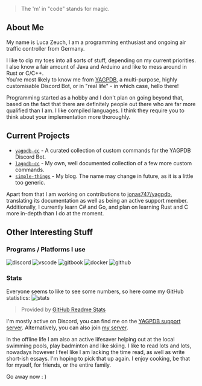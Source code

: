 > The 'm' in "code" stands for magic.

## About Me
My name is Luca Zeuch, I am a programming enthusiast and ongoing air traffic controller from Germany.

I like to dip my toes into all sorts of stuff, depending on my current priorities. I also know a fair amount of Java and Arduino and like to mess around in Rust or C/C++.<br/>
You're most likely to know me from [YAGPDB](https://yagpdb.xyz), a multi-purpose, highly customisable Discord Bot, or in "real life" - in which case, hello there!

Programming started as a hobby and I don't plan on going beyond that, based on the fact that there are definitely people out there who are far more qualified than I am. I like compiled languages. I think they require you to think about your implementation more thoroughly.

## Current Projects
* [`yagpdb-cc`](github.com/yagpdb-cc/yagpdb-cc) - A curated collection of custom commands for the YAGPDB Discord Bot.
* [`lagpdb-cc`](github.com/l-zeuch/lagpdb-cc) - My own, well documented collection of a few more custom commands.
* [`simple-things`](github.com/l-zeuch/simple-things) - My blog. The name may change in future, as it is a little too generic.

Apart from that I am working on contributions to [jonas747/yagpdb](github.com/jonas747/yagpdb), translating its documentation as well as being an active support member.
Additionally, I currently learn C# and Go, and plan on learning Rust and C more in-depth than I do at the moment.

## Other Interesting Stuff
### Programs / Platforms I use
![discord](https://img.shields.io/static/v1?label=Discord&message=LZeuch%237325&color=7289da&style=for-the-badge&logo=discord)
![vscode](https://img.shields.io/static/v1?label=VSCode&message=1.56.2&style=for-the-badge&color=007ACC&logo=visual-studio-code)
![gitbook](https://img.shields.io/static/v1?label=GitBook&message=📚&color=3884ff&style=for-the-badge&logo=gitbook)
![docker](https://img.shields.io/static/v1?label=Docker&message=🐳&color=2496ed&style=for-the-badge&logo=docker)
![github](https://img.shields.io/static/v1?label=GitHub&message=l-zeuch&color=181717&style=for-the-badge&logo=github)

### Stats
Everyone seems to like to see some numbers, so here come my GitHub statistics:
![stats](https://github-readme-stats.vercel.app/api?username=l-zeuch&show_icons=true&hide_border=true&theme=prussian&hide_title=true&count_private=true&include_all_commits=true&cache_seconds=1800)

> Provided by [GitHub Readme Stats](https://github.com/anuraghazra/github-readme-stats)


I'm mostly active on Discord, you can find me on the [YAGPDB support server](https://discord.com/invite/4udtcA5). Alternatively, you can also join [my server](https://discord.gg/tFhxypKcvm). 

In the offline life I am also an active lifesaver helping out at the local swimming pools, play badminton and like skiing. I like to read lots and lots, nowadays however I feel like I am lacking the time read, as well as write short-ish essays. I'm hoping to pick that up again. I enjoy cooking, be that for myself, for friends, or the entire family.

Go away now : ) 
